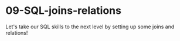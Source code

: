 # 09-SQL-joins-relations
Let's take our SQL skills to the next level by setting up some joins and relations!
